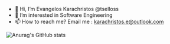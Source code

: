 - 👋 Hi, I’m Evangelos Karachristos @tselloss
- 👀 I’m interested in Software Engineering
- 📫 How to reach me? Email me : karachristos.e@outlook.com

![Anurag's GitHub stats](https://github-readme-stats.vercel.app/api?username=tselloss&show_icons=true&theme=dracula)
